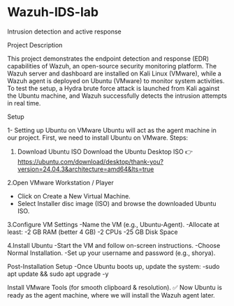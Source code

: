 # Wazuh-IDS-lab
Intrusion detection and active response

Project Description

This project demonstrates the endpoint detection and response (EDR) capabilities of Wazuh, an open-source security monitoring platform. The Wazuh server and dashboard are installed on Kali Linux (VMware), while a Wazuh agent is deployed on Ubuntu (VMware) to monitor system activities.
To test the setup, a Hydra brute force attack is launched from Kali against the Ubuntu machine, and Wazuh successfully detects the intrusion attempts in real time.

Setup

1- Setting up Ubuntu on VMware
Ubuntu will act as the agent machine in our project. First, we need to install Ubuntu on VMware.
Steps:
1. Download Ubuntu ISO
  Download the Ubuntu Desktop ISO 
  👉 https://ubuntu.com/download/desktop/thank-you?version=24.04.3&architecture=amd64&lts=true

2.Open VMware Workstation / Player
 - Click on Create a New Virtual Machine.
 - Select Installer disc image (ISO) and browse the downloaded Ubuntu ISO.

 3.Configure VM Settings
-Name the VM (e.g., Ubuntu-Agent).
-Allocate at least:
-2 GB RAM (better 4 GB)
-2 CPUs
-25 GB Disk Space

 4.Install Ubuntu
-Start the VM and follow on-screen instructions.
-Choose Normal Installation.
-Set up your username and password (e.g., shorya).

Post-Installation Setup
-Once Ubuntu boots up, update the system:
-sudo apt update && sudo apt upgrade -y

Install VMware Tools (for smooth clipboard & resolution).
✅ Now Ubuntu is ready as the agent machine, where we will install the Wazuh agent later.

